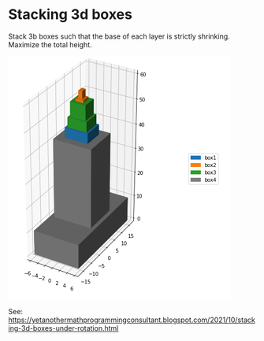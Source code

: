 

# Stacking 3d boxes

Stack 3b boxes such that the base of each layer is strictly shrinking.
Maximize the total height.

![](image.png)

See:
https://yetanothermathprogrammingconsultant.blogspot.com/2021/10/stacking-3d-boxes-under-rotation.html

